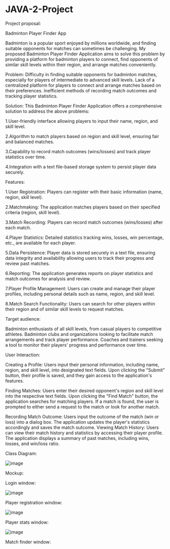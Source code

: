 # JAVA-2-Project

Project proposal:

Badminton Player Finder App

Badminton is a popular sport enjoyed by millions worldwide, and finding suitable opponents for matches can sometimes be challenging. My proposed Badminton Player Finder Application aims to solve this problem by providing a platform for badminton players to connect, find opponents of similar skill levels within their region, and arrange matches conveniently.

Problem:
Difficulty in finding suitable opponents for badminton matches, especially for players of intermediate to advanced skill levels.
Lack of a centralized platform for players to connect and arrange matches based on their preferences.
Inefficient methods of recording match outcomes and tracking player statistics.

Solution:
This Badminton Player Finder Application offers a comprehensive solution to address the above problems:

1.User-friendly interface allowing players to input their name, region, and skill level.

2.Algorithm to match players based on region and skill level, ensuring fair and balanced matches.

3.Capability to record match outcomes (wins/losses) and track player statistics over time.

4.Integration with a text file-based storage system to persist player data securely.

Features:

1.User Registration: Players can register with their basic information (name, region, skill level).

2.Matchmaking: The application matches players based on their specified criteria (region, skill level).

3.Match Recording: Players can record match outcomes (wins/losses) after each match.

4.Player Statistics: Detailed statistics tracking wins, losses, win percentage, etc., are available for each player.

5.Data Persistence: Player data is stored securely in a text file, ensuring data integrity and availability allowing users to track their progress and review past matches.

6.Reporting: The application generates reports on player statistics and match outcomes for analysis and review.

7.Player Profile Management: Users can create and manage their player profiles, including personal details such as name, region, and skill level.

8.Match Search Functionality: Users can search for other players within their region and of similar skill levels to request matches.

Target audience:

Badminton enthusiasts of all skill levels, from casual players to competitive athletes.
Badminton clubs and organizations looking to facilitate match arrangements and track player performance.
Coaches and trainers seeking a tool to monitor their players' progress and performance over time.

User Interaction:

Creating a Profile: Users input their personal information, including name, region, and skill level, into designated text fields. Upon clicking the "Submit" button, their profile is saved, and they gain access to the application's features.

Finding Matches: Users enter their desired opponent's region and skill level into the respective text fields. Upon clicking the "Find Match" button, the application searches for matching players. If a match is found, the user is prompted to either send a request to the match or look for another match.

Recording Match Outcome: Users input the outcome of the match (win or loss) into a dialog box. The application updates the player's statistics accordingly and saves the match outcome.
Viewing Match History: Users can view their match history and statistics by accessing their player profile. The application displays a summary of past matches, including wins, losses, and win/loss ratio.

Class Diagram:


![image](https://github.com/Mtouch08/JAVA-2-Project/assets/97079008/48a6e92a-fec3-405d-9d10-b40acf4578c1)







Mockup:

Login window:

![image](https://github.com/Mtouch08/PlayBadmintonApp-Java/assets/97079008/32e4d120-79f2-491d-9425-675bbd3a1b03)


Player registration window:

![image](https://github.com/Mtouch08/PlayBadmintonApp-Java/assets/97079008/c3d48802-a50c-41e0-8016-151dda5ceb37)

Player stats window:

![image](https://github.com/Mtouch08/JAVA-2-Project/assets/97079008/642cc2fc-de41-4e64-b5df-17ed6a818e04)

Match finder window:









